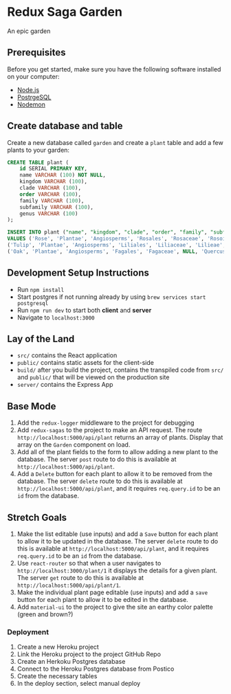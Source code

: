# Redux Saga Garden

An epic garden

## Prerequisites

Before you get started, make sure you have the following software installed on your computer:

- [Node.js](https://nodejs.org/en/)
- [PostrgeSQL](https://www.postgresql.org/)
- [Nodemon](https://nodemon.io/)

## Create database and table

Create a new database called `garden` and create a `plant` table and add a few plants to your garden:

```SQL
CREATE TABLE plant (
    id SERIAL PRIMARY KEY,
    name VARCHAR (100) NOT NULL,
    kingdom VARCHAR (100),
    clade VARCHAR (100),
    order VARCHAR (100),
    family VARCHAR (100),
    subfamily VARCHAR (100),
    genus VARCHAR (100)
);

INSERT INTO plant ("name", "kingdom", "clade", "order", "family", "subfamily", "genus")
VALUES ('Rose', 'Plantae', 'Angiosperms', 'Rosales', 'Rosaceae', 'Rosoideae', 'Rosa'),
('Tulip', 'Plantae', 'Angiosperms', 'Liliales', 'Liliaceae', 'Lilieae', 'Tulipa'),
('Oak', 'Plantae', 'Angiosperms', 'Fagales', 'Fagaceae', NULL, 'Quercus');
```

## Development Setup Instructions

* Run `npm install`
* Start postgres if not running already by using `brew services start postgresql`
* Run `npm run dev` to start both **client** and **server**
* Navigate to `localhost:3000`

## Lay of the Land

* `src/` contains the React application
* `public/` contains static assets for the client-side
* `build/` after you build the project, contains the transpiled code from `src/` and `public/` that will be viewed on the production site
* `server/` contains the Express App

## Base Mode

1. Add the `redux-logger` middleware to the project for debugging
1. Add `redux-sagas` to the project to make an API request. The route `http://localhost:5000/api/plant` returns an array of plants. Display that array on the `Garden` component on load.
1. Add all of the plant fields to the form to allow adding a new plant to the database. The server `post` route to do this is available at `http://localhost:5000/api/plant`.
1. Add a `Delete` button for each plant to allow it to be removed from the database. The server `delete` route to do this is available at `http://localhost:5000/api/plant`, and it requires `req.query.id` to be an `id` from the database.

## Stretch Goals

1. Make the list editable (use inputs) and add a `Save` button for each plant to allow it to be updated in the database. The server `delete` route to do this is available at `http://localhost:5000/api/plant`, and it requires `req.query.id` to be an `id` from the database.
1. Use `react-router` so that when a user navigates to `http://localhost:3000/plant/1` it displays the details for a given plant. The server `get` route to do this is available at `http://localhost:5000/api/plant/1`.
1. Make the individual plant page editable (use inputs) and add a `save` button for each plant to allow it to be edited in the database.
1. Add `material-ui` to the project to give the site an earthy color palette (green and brown?)

### Deployment

1. Create a new Heroku project
1. Link the Heroku project to the project GitHub Repo
1. Create an Herkoku Postgres database
1. Connect to the Heroku Postgres database from Postico
1. Create the necessary tables
1. In the deploy section, select manual deploy

